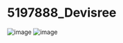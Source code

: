 # 5197888\_Devisree

<img src="https://github.com/K-Devisree/5197888\_Devisree/blob/main/Git/5197888\_K%20Devisree.jpeg" alt="image">



<img src="https://github.com/K-Devisree/5197888\_Devisree/blob/main/SDLC/5197888\_K%20Devisree.png" alt="image">

